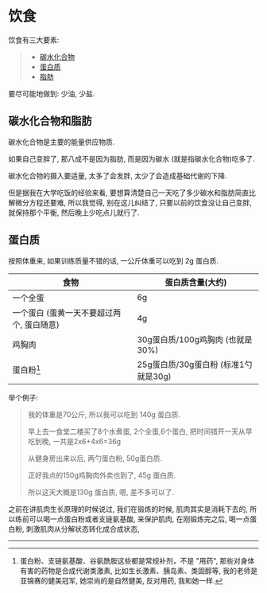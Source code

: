 # 饮食

饮食有三大要素:

> * [碳水化合物](https://zh.wikipedia.org/wiki/%E7%B3%96%E7%B1%BB)
> * [蛋白质](https://zh.wikipedia.org/wiki/%E8%9B%8B%E7%99%BD%E8%B4%A8)
> * [脂肪](https://zh.wikipedia.org/wiki/%E8%84%82%E8%82%AA)

要尽可能地做到: 少油, 少盐.

## 碳水化合物和脂肪

碳水化合物是主要的能量供应物质.

如果自己变胖了, 那八成不是因为脂肪, 而是因为碳水 (就是指碳水化合物)吃多了.

碳水化合物的摄入要适量, 太多了会发胖, 太少了会造成基础代谢的下降.

但是据我在大学吃饭的经验来看,  要想算清楚自己一天吃了多少碳水和脂肪简直比解微分方程还要难, 所以我觉得, 别在这儿纠结了, 只要以前的饮食没让自己变胖, 就保持那个平衡, 然后晚上少吃点儿就行了.

## 蛋白质

按照体重来, 如果训练质量不错的话, 一公斤体重可以吃到 2g 蛋白质.

| 食物                                      | 蛋白质含量(大约)                     |
| ----------------------------------------- | ------------------------------------ |
| 一个全蛋                                  | 6g                                   |
| 一个蛋白 (蛋黄一天不要超过两个, 蛋白随意) | 4g                                   |
| 鸡胸肉                                    | 30g蛋白质/100g鸡胸肉 (也就是30%)     |
| 蛋白粉[^1]                                | 25g蛋白质/30g蛋白粉 (标准1勺就是30g) |

举个例子:

> 我的体重是70公斤, 所以我可以吃到 140g 蛋白质.
>
> 早上去一食堂二楼买了8个水煮蛋, 2个全蛋,6个蛋白, 把时间错开一天从早吃到晚, 一共是2x6+4x6=36g
>
> 从健身房出来以后, 两勺蛋白粉, 50g蛋白质.
>
> 正好我点的150g鸡胸肉外卖也到了, 45g 蛋白质.
>
> 所以这天大概是130g 蛋白质, 嗯, 差不多可以了.

之前在讲肌肉生长原理的时候说过, 我们在锻炼的时候, 肌肉其实是消耗下去的, 所以练前可以喝一点蛋白粉或者支链氨基酸, 来保护肌肉, 在刚锻炼完之后, 喝一点蛋白粉, 刺激肌肉从分解状态转化成合成状态, 



---

[^1]:蛋白粉、支链氨基酸、谷氨酰胺这些都是常规补剂，不是 "用药", 那些对身体有害的药物是合成代谢类激素, 比如生长激素、胰岛素、类固醇等, 我的老师是亚锦赛的健美冠军, 她崇尚的是自然健美, 反对用药, 我和她一样.


